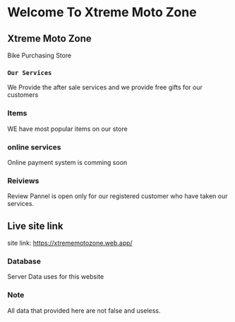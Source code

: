 # Welcome To Xtreme Moto Zone



## Xtreme Moto Zone

Bike Purchasing Store

### `Our Services`

We Provide the after sale services and we provide free gifts for our customers

### Items

WE have most popular items on our store 

### online services

Online payment system is comming soon

### Reiviews 

Review Pannel is open only for our registered customer who have taken our services.

## Live site link

site link: https://xtrememotozone.web.app/

### Database 

Server Data uses for this website

### Note 

All data that provided here are not false and useless.


